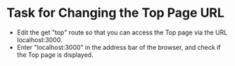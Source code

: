 # Task for Changing the Top Page URL
- Edit the get "top" route so that you can access the Top page via the URL localhost:3000.
- Enter "localhost:3000" in the address bar of the browser, and check if the Top page is displayed.
